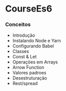 # CourseEs6

### Conceitos
* Introdução
* Instalando Node e Yarn
* Configurando Babel
* Classes
* Const & Let
* Operações em Arrays
* Arrow Function
* Valores padroes
* Desestruturação
* Rest/spread

